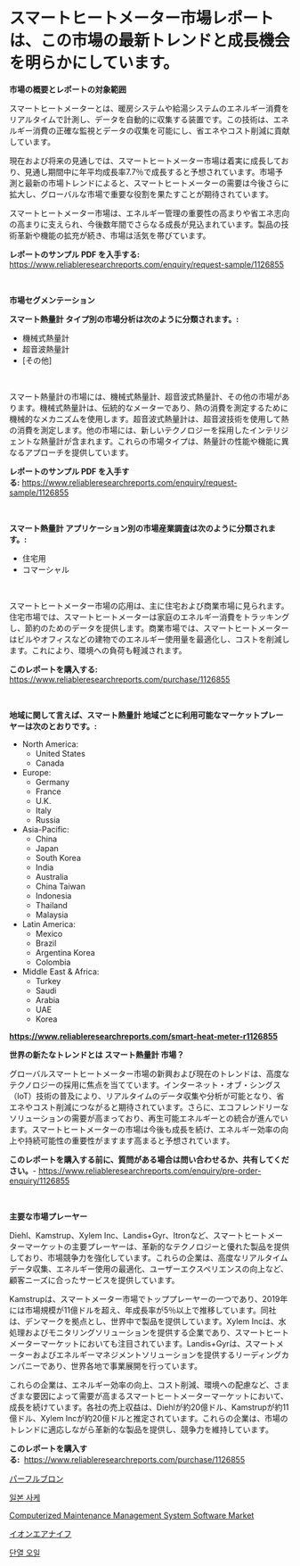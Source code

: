 <p><h1>スマートヒートメーター市場レポートは、この市場の最新トレンドと成長機会を明らかにしています。</h1></p><p><strong>市場の概要とレポートの対象範囲</strong></p>
<p><p>スマートヒートメーターとは、暖房システムや給湯システムのエネルギー消費をリアルタイムで計測し、データを自動的に収集する装置です。この技術は、エネルギー消費の正確な監視とデータの収集を可能にし、省エネやコスト削減に貢献しています。</p><p>現在および将来の見通しでは、スマートヒートメーター市場は着実に成長しており、見通し期間中に年平均成長率7.7％で成長すると予想されています。市場予測と最新の市場トレンドによると、スマートヒートメーターの需要は今後さらに拡大し、グローバルな市場で重要な役割を果たすことが期待されています。</p><p>スマートヒートメーター市場は、エネルギー管理の重要性の高まりや省エネ志向の高まりに支えられ、今後数年間でさらなる成長が見込まれています。製品の技術革新や機能の拡充が続き、市場は活気を帯びています。</p></p>
<p><strong>レポートのサンプル PDF を入手する:</strong> <a href="https://www.reliableresearchreports.com/enquiry/request-sample/1126855">https://www.reliableresearchreports.com/enquiry/request-sample/1126855</a></p>
<p>&nbsp;</p>
<p><strong>市場セグメンテーション</strong></p>
<p><strong>スマート熱量計 タイプ別の市場分析は次のように分類されます。:</strong></p>
<p><ul><li>機械式熱量計</li><li>超音波熱量計</li><li>[その他]</li></ul></p>
<p>&nbsp;</p>
<p><p>スマート熱量計の市場には、機械式熱量計、超音波式熱量計、その他の市場があります。機械式熱量計は、伝統的なメーターであり、熱の消費を測定するために機械的なメカニズムを使用します。超音波式熱量計は、超音波技術を使用して熱の消費を測定します。他の市場には、新しいテクノロジーを採用したインテリジェントな熱量計が含まれます。これらの市場タイプは、熱量計の性能や機能に異なるアプローチを提供しています。</p></p>
<p><strong>レポートのサンプル PDF を入手する:</strong>&nbsp;<a href="https://www.reliableresearchreports.com/enquiry/request-sample/1126855">https://www.reliableresearchreports.com/enquiry/request-sample/1126855</a></p>
<p>&nbsp;</p>
<p><strong> スマート熱量計 アプリケーション別の市場産業調査は次のように分類されます。:</strong></p>
<p><ul><li>住宅用</li><li>コマーシャル</li></ul></p>
<p>&nbsp;</p>
<p><p>スマートヒートメーター市場の応用は、主に住宅および商業市場に見られます。住宅市場では、スマートヒートメーターは家庭のエネルギー消費をトラッキングし、節約のためのデータを提供します。商業市場では、スマートヒートメーターはビルやオフィスなどの建物でのエネルギー使用量を最適化し、コストを削減します。これにより、環境への負荷も軽減されます。</p></p>
<p><strong>このレポートを購入する:</strong>&nbsp; <a href="https://www.reliableresearchreports.com/purchase/1126855">https://www.reliableresearchreports.com/purchase/1126855</a></p>
<p>&nbsp;</p>
<p><strong>地域に関して言えば、スマート熱量計 地域ごとに利用可能なマーケットプレーヤーは次のとおりです。:</strong></p>
<p><ul>
    <li>
        North America:
        <ul>
            <li>United States</li>
            <li>Canada</li>
        </ul>
    </li>
    <li>
        Europe:
        <ul>
            <li>Germany</li>
            <li>France</li>
            <li>U.K.</li>
            <li>Italy</li>
            <li>Russia</li>
        </ul>
    </li>
    <li>
        Asia-Pacific:
        <ul>
            <li>China</li>
            <li>Japan</li>
            <li>South Korea</li>
            <li>India</li>
            <li>Australia</li>
            <li>China Taiwan</li>
            <li>Indonesia</li>
            <li>Thailand</li>
            <li>Malaysia</li>
        </ul>
    </li>
    <li>
        Latin America:
        <ul>
            <li>Mexico</li>
            <li>Brazil</li>
            <li>Argentina Korea</li>
            <li>Colombia</li>
        </ul>
    </li>
    <li>
        Middle East & Africa:
        <ul>
            <li>Turkey</li>
            <li>Saudi</li>
            <li>Arabia</li>
            <li>UAE</li>
            <li>Korea</li>
        </ul>
    </li>
    </ul></p>
<p><strong><a href="https://www.reliableresearchreports.com/smart-heat-meter-r1126855">https://www.reliableresearchreports.com/smart-heat-meter-r1126855</a></strong>&nbsp;</p>
<p><strong>世界の新たなトレンドとは スマート熱量計 市場？</strong></p>
<p><p>グローバルスマートヒートメーター市場の新興および現在のトレンドは、高度なテクノロジーの採用に焦点を当てています。インターネット・オブ・シングス（IoT）技術の普及により、リアルタイムのデータ収集や分析が可能となり、省エネやコスト削減につながると期待されています。さらに、エコフレンドリーなソリューションの需要が高まっており、再生可能エネルギーとの統合が進んでいます。スマートヒートメーターの市場は今後も成長を続け、エネルギー効率の向上や持続可能性の重要性がますます高まると予想されています。</p></p>
<p><strong>このレポートを購入する前に、質問がある場合は問い合わせるか、共有してください。</strong>- <a href="https://www.reliableresearchreports.com/enquiry/pre-order-enquiry/1126855">https://www.reliableresearchreports.com/enquiry/pre-order-enquiry/1126855</a></p>
<p>&nbsp;</p>
<p><strong>主要な市場プレーヤー</strong></p>
<p><p>Diehl、Kamstrup、Xylem Inc、Landis+Gyr、Itronなど、スマートヒートメーターマーケットの主要プレーヤーは、革新的なテクノロジーと優れた製品を提供しており、市場競争力を強化しています。これらの企業は、高度なリアルタイムデータ収集、エネルギー使用の最適化、ユーザーエクスペリエンスの向上など、顧客ニーズに合ったサービスを提供しています。</p><p>Kamstrupは、スマートメーター市場でトッププレーヤーの一つであり、2019年には市場規模が11億ドルを超え、年成長率が5％以上で推移しています。同社は、デンマークを拠点とし、世界中で製品を提供しています。Xylem Incは、水処理およびモニタリングソリューションを提供する企業であり、スマートヒートメーターマーケットにおいても注目されています。Landis+Gyrは、スマートメーターおよびエネルギーマネジメントソリューションを提供するリーディングカンパニーであり、世界各地で事業展開を行っています。</p><p>これらの企業は、エネルギー効率の向上、コスト削減、環境への配慮など、さまざまな要因によって需要が高まるスマートヒートメーターマーケットにおいて、成長を続けています。各社の売上収益は、Diehlが約20億ドル、Kamstrupが約11億ドル、Xylem Incが約20億ドルと推定されています。これらの企業は、市場のトレンドに適応しながら革新的な製品を提供し、競争力を維持しています。</p></p>
<p><strong>このレポートを購入する:</strong>&nbsp;&nbsp;<a href="https://www.reliableresearchreports.com/purchase/1126855">https://www.reliableresearchreports.com/purchase/1126855</a></p>
<p><p><a href="https://medium.com/@nairn_boy/perflubron%E3%81%AE%E5%B8%82%E5%A0%B4%E8%A6%8F%E6%A8%A1%E3%81%A8%E5%B8%82%E5%A0%B4%E5%8B%95%E5%90%91-%E5%AE%8C%E5%85%A8%E3%81%AA%E6%A5%AD%E7%95%8C%E6%A6%82%E8%A6%81-2024%E5%B9%B4%E3%81%8B%E3%82%892031%E5%B9%B4%E3%81%BE%E3%81%A7-c9e4bee27e48">パーフルブロン</a></p><p><a href="https://medium.com/@costelcaramitru2022/%EC%9D%BC%EB%B3%B8-%EC%82%AC%EC%BC%80-%EC%8B%9C%EC%9E%A5-2031%EB%85%84%EA%B9%8C%EC%A7%80%EC%9D%98-%ED%8A%B8%EB%A0%8C%EB%93%9C-%EC%98%88%EC%B8%A1-%EB%B0%8F-%EA%B2%BD%EC%9F%81-%EB%B6%84%EC%84%9D-091a528ac3e5">일본 사케</a></p><p><a href="https://github.com/ChiragRP21/Market-Research-Report-List-4/blob/main/computerized-maintenance-management-system-software-market.md">Computerized Maintenance Management System Software Market</a></p><p><a href="https://medium.com/@myronobertrtys5475654/%E3%82%A4%E3%82%AA%E3%83%B3%E3%82%A8%E3%82%A2%E3%83%8A%E3%82%A4%E3%83%95%E5%B8%82%E5%A0%B4-%E7%A8%AE%E9%A1%9E-%E7%94%A8%E9%80%94-%E5%9C%B0%E7%90%86%E3%81%AB%E3%82%88%E3%82%8B%E5%8C%85%E6%8B%AC%E7%9A%84%E3%81%AA%E8%A9%95%E4%BE%A1-99fdb804c8d5">イオンエアナイフ</a></p><p><a href="https://medium.com/@duculucescu2022/%EC%A0%88%EC%97%B0%EC%9C%A0-%EC%8B%9C%EC%9E%A5-%EC%8B%9C%EC%9E%A5-%EC%A0%90%EC%9C%A0%EC%9C%A8-%EC%8B%9C%EC%9E%A5-%EB%8F%99%ED%96%A5-%EB%B0%8F-%EB%AF%B8%EB%9E%98-%EC%84%B1%EC%9E%A5-%ED%83%90%EC%83%89-a4b6fbeeefd9">단열 오일</a></p></p>